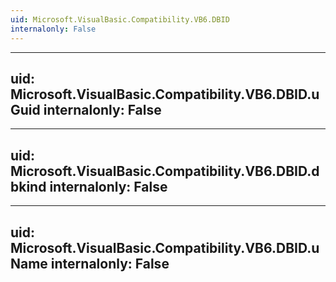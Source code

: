 ```yaml
---
uid: Microsoft.VisualBasic.Compatibility.VB6.DBID
internalonly: False
---
```


---
uid: Microsoft.VisualBasic.Compatibility.VB6.DBID.uGuid
internalonly: False
---

---
uid: Microsoft.VisualBasic.Compatibility.VB6.DBID.dbkind
internalonly: False
---

---
uid: Microsoft.VisualBasic.Compatibility.VB6.DBID.uName
internalonly: False
---
